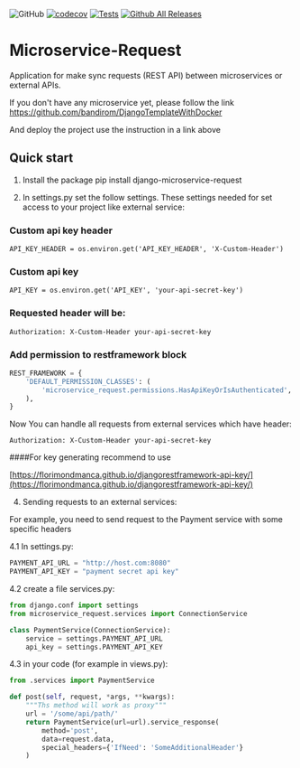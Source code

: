 ![GitHub](https://img.shields.io/github/license/bandirom/django-microservice-request)
[![codecov](https://codecov.io/gh/bandirom/django-microservice-request/branch/master/graph/badge.svg?token=8V0XKTUF3G)](https://codecov.io/gh/bandirom/django-microservice-request)
[![Tests](https://github.com/bandirom/django-microservice-request/actions/workflows/tests.yml/badge.svg)](https://github.com/bandirom/django-microservice-request/actions/workflows/tests.yml)
[![Github All Releases](https://img.shields.io/github/downloads/bandirom/django-microservice-request/total.svg?style=plastic)]()

Microservice-Request
====================

Application for make sync requests (REST API) between microservices or external APIs.


If you don't have any microservice yet, please follow the link
https://github.com/bandirom/DjangoTemplateWithDocker

And deploy the project use the instruction in a link above


Quick start
-----------
1. Install the package
    pip install django-microservice-request

2. In settings.py set the follow settings. These settings needed for set access to your project like external service:

### Custom api key header

    API_KEY_HEADER = os.environ.get('API_KEY_HEADER', 'X-Custom-Header')

### Custom api key

    API_KEY = os.environ.get('API_KEY', 'your-api-secret-key')

### Requested header will be:

    Authorization: X-Custom-Header your-api-secret-key

### Add permission to restframework block

```python
REST_FRAMEWORK = {
    'DEFAULT_PERMISSION_CLASSES': (
        'microservice_request.permissions.HasApiKeyOrIsAuthenticated',
    ),
}
```

 Now You can handle all requests from external services which have header:

    Authorization: X-Custom-Header your-api-secret-key


####For key generating recommend to use

[https://florimondmanca.github.io/djangorestframework-api-key/](https://florimondmanca.github.io/djangorestframework-api-key/)


4. Sending requests to an external services:


For example, you need to send request to the Payment service with some specific headers


4.1 In settings.py:

```python
PAYMENT_API_URL = "http://host.com:8080"
PAYMENT_API_KEY = "payment secret api key"
```

4.2 create a file services.py:

```python
from django.conf import settings
from microservice_request.services import ConnectionService

class PaymentService(ConnectionService):
    service = settings.PAYMENT_API_URL
    api_key = settings.PAYMENT_API_KEY
```

4.3 in your code (for example in views.py):
```python
from .services import PaymentService

def post(self, request, *args, **kwargs):
    """Ths method will work as proxy"""
    url = '/some/api/path/'
    return PaymentService(url=url).service_response(
        method='post',
        data=request.data,
        special_headers={'IfNeed': 'SomeAdditionalHeader'}
    )
```

